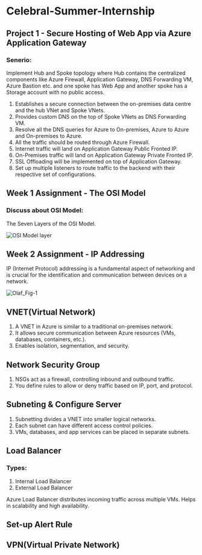 # Celebral-Summer-Internship

## Project 1 - Secure Hosting of Web App via Azure Application Gateway
### Senerio:
Implement Hub and Spoke topology where Hub contains the centralized components like Azure Firewall, Application Gateway, DNS Forwarding VM, Azure Bastion etc. and one spoke has Web App and another spoke has a Storage account with no public access.
1. Establishes a secure connection between the on-premises data centre and the hub VNet and Spoke VNets.
2. Provides custom DNS on the top of Spoke VNets as DNS Forwarding VM.
3. Resolve all the DNS queries for Azure to On-premises, Azure to Azure and On-premises to Azure.
4. All the traffic should be routed through Azure Firewall.
5. Internet traffic will land on Application Gateway Public Fronted IP.
6. On-Premises traffic will land on Application Gateway Private Fronted IP.
7. SSL Offloading will be implemented on top of Application Gateway.
8. Set up multiple listeners to route traffic to the backend with their respective set of configurations.


## Week 1 Assignment - The OSI Model
### Discuss about OSI Model:
The Seven Layers of the OSI Model.

![OSI Model layer](https://github.com/user-attachments/assets/4c44d509-3841-4410-9f48-30f69476c1c0)

## Week 2 Assignment - IP Addressing
IP (Internet Protocol) addressing is a fundamental aspect of networking and is crucial for the identification and communication between devices on a network. 

![Olaf_Fig-1](https://github.com/user-attachments/assets/e98e46bb-bd29-43ee-995c-35b3c192bbaf)

## VNET(Virtual Network)

1. A VNET in Azure is similar to a traditional on-premises network.
2. It allows secure communication between Azure resources (VMs, databases, containers, etc.).
3. Enables isolation, segmentation, and security.

## Network Security Group

1. NSGs act as a firewall, controlling inbound and outbound traffic.
2. You define rules to allow or deny traffic based on IP, port, and protocol.

## Subneting & Configure Server

1. Subnetting divides a VNET into smaller logical networks.
2. Each subnet can have different access control policies.
3. VMs, databases, and app services can be placed in separate subnets.

## Load Balancer
### Types:

1. Internal Load Balancer
2. External Load Balancer

Azure Load Balancer distributes incoming traffic across multiple VMs.
Helps in scalability and high availability.



## Set-up Alert Rule
## VPN(Virtual Private Network)